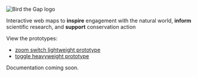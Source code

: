 ![Bird the Gap logo](https://ekamoe.github.com/images/bird-the-gap-logo.png)

Interactive web maps to **inspire** engagement with the natural world, **inform** scientific research, and **support** conservation action

View the prototypes:

- [zoom switch lightweight prototype](https://ekamoe.github.io/zoom-switch-lightweight/)
- [toggle heavyweight prototype](https://ekamoe.github.io/toggle-heavyweight/)

Documentation coming soon.
